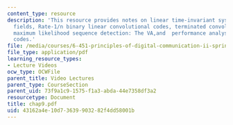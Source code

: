 ```yaml
---
content_type: resource
description: 'This resource provides notes on linear time-invariant systems over finite
  fields, Rate-1/n binary linear convolutional codes, terminated convolutional codes,
  maximum likelihood sequence detection: The VA,and  performance analysis of convolutional
  codes.'
file: /media/courses/6-451-principles-of-digital-communication-ii-spring-2005/43162a4e10d73639903282f4dd58001b_chap9.pdf
file_type: application/pdf
learning_resource_types:
- Lecture Videos
ocw_type: OCWFile
parent_title: Video Lectures
parent_type: CourseSection
parent_uid: 73f9a1c9-1575-f1a3-abda-44e7358df3a2
resourcetype: Document
title: chap9.pdf
uid: 43162a4e-10d7-3639-9032-82f4dd58001b
---
```

